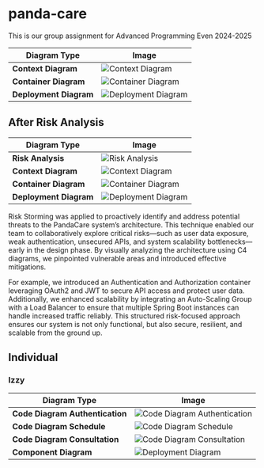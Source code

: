 # panda-care
This is our group assignment for Advanced Programming Even 2024-2025

| Diagram Type       | Image |
|--------------------|-------|
| **Context Diagram** | ![Context Diagram](https://github.com/user-attachments/assets/db252af0-c1c9-4283-ad4c-c313fc5d8f97) |
| **Container Diagram** | ![Container Diagram](https://github.com/user-attachments/assets/4cb460e0-a88f-434c-b6a1-91b400009d74) |
| **Deployment Diagram** | ![Deployment Diagram](https://github.com/user-attachments/assets/9640d173-cd5f-40cd-8623-b5a76016088b) |


## After Risk Analysis

| Diagram Type         | Image |
|----------------------|-------|
| **Risk Analysis**     | ![Risk Analysis](https://github.com/user-attachments/assets/10b07f03-6c7f-4310-a0bf-9147c63d16e2) |
| **Context Diagram**   | ![Context Diagram](https://github.com/user-attachments/assets/d5174433-0136-4db6-b09e-b4b5b4c1a2af) |
| **Container Diagram** | ![Container Diagram](https://github.com/user-attachments/assets/d138b673-8816-40f4-af87-53b97c2fddcc) |
| **Deployment Diagram**| ![Deployment Diagram](https://github.com/user-attachments/assets/a3066898-bd23-4d2b-a180-dc9888ea9537) |

Risk Storming was applied to proactively identify and address potential threats to the PandaCare system’s architecture. This technique enabled our team to collaboratively explore critical risks—such as user data exposure, weak authentication, unsecured APIs, and system scalability bottlenecks—early in the design phase. By visually analyzing the architecture using C4 diagrams, we pinpointed vulnerable areas and introduced effective mitigations.

For example, we introduced an Authentication and Authorization container leveraging OAuth2 and JWT to secure API access and protect user data. Additionally, we enhanced scalability by integrating an Auto-Scaling Group with a Load Balancer to ensure that multiple Spring Boot instances can handle increased traffic reliably. This structured risk-focused approach ensures our system is not only functional, but also secure, resilient, and scalable from the ground up.


## Individual
### Izzy
| Diagram Type         | Image |
|----------------------|-------|
| **Code Diagram Authentication**     | ![Code Diagram Authentication](https://github.com/user-attachments/assets/6388d09f-430d-4d98-8df4-a325e981e16c) |
| **Code Diagram Schedule**   | ![Code Diagram Schedule](https://github.com/user-attachments/assets/f8c2ea01-cd98-48a4-9952-1215b598205e)|
| **Code Diagram Consultation** | ![Code Diagram Consultation](https://github.com/user-attachments/assets/7c57efa8-0d90-49bd-9ea8-71c9f083f6d1)|
| **Component Diagram**| ![Deployment Diagram](https://github.com/user-attachments/assets/179719dc-c1ed-4883-b0fc-497173562af2)|
